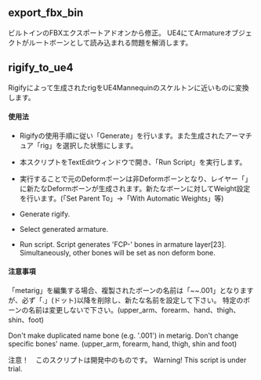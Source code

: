 ## export_fbx_bin
ビルトインのFBXエクスポートアドオンから修正。
UE4にてArmatureオブジェクトがルートボーンとして読み込まれる問題を解消します。

## rigify_to_ue4
Rigifyによって生成されたrigをUE4Mannequinのスケルトンに近いものに変換します。

#### 使用法
* Rigifyの使用手順に従い「Generate」を行います。また生成されたアーマチュア「rig」を選択した状態にします。
* 本スクリプトをTextEditウィンドウで開き、「Run Script」を実行します。
* 実行することで元のDeformボーンは非Deformボーンとなり、レイヤー「」に新たなDeformボーンが生成されます。新たなボーンに対してWeight設定を行います。(「Set Parent To」→「With Automatic Weights」等)

* Generate rigify.
* Select generated armature.
* Run script. Script generates 'FCP-' bones in armature layer[23]. Simultaneously, other bones will be set as non deform bone.

#### 注意事項
「metarig」を編集する場合、複製されたボーンの名前は「~~.001」となりますが、必ず「.」(ドット)以降を削除し、新たな名前を設定して下さい。
特定のボーンの名前は変更しないで下さい。(upper_arm、forearm、hand、thigh、shin、foot)

Don't make duplicated name bone (e.g. '.001') in metarig.
Don't change specific bones' name. (upper_arm, forearm, hand, thigh, shin and foot)

注意！　このスクリプトは開発中のものです。
Warning! This script is under trial.
